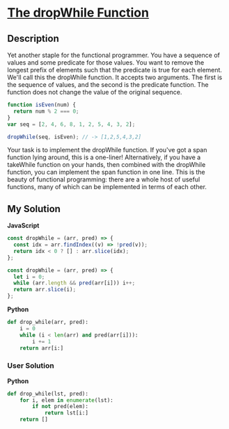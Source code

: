 # [The dropWhile Function](https://www.codewars.com/kata/54f9c37106098647f400080a)

## Description

Yet another staple for the functional programmer. You have a sequence of values and some predicate for those values. You want to remove the longest prefix of elements such that the predicate is true for each element. We'll call this the dropWhile function. It accepts two arguments. The first is the sequence of values, and the second is the predicate function. The function does not change the value of the original sequence.

```js
function isEven(num) {
  return num % 2 === 0;
}
var seq = [2, 4, 6, 8, 1, 2, 5, 4, 3, 2];

dropWhile(seq, isEven); // -> [1,2,5,4,3,2]
```

Your task is to implement the dropWhile function. If you've got a span function lying around, this is a one-liner! Alternatively, if you have a takeWhile function on your hands, then combined with the dropWhile function, you can implement the span function in one line. This is the beauty of functional programming: there are a whole host of useful functions, many of which can be implemented in terms of each other.

## My Solution

**JavaScript**

```js
const dropWhile = (arr, pred) => {
  const idx = arr.findIndex((v) => !pred(v));
  return idx < 0 ? [] : arr.slice(idx);
};
```

```js
const dropWhile = (arr, pred) => {
  let i = 0;
  while (arr.length && pred(arr[i])) i++;
  return arr.slice(i);
};
```

**Python**

```py
def drop_while(arr, pred):
    i = 0
    while (i < len(arr) and pred(arr[i])):
        i += 1
    return arr[i:]
```

### User Solution

**Python**

```py
def drop_while(lst, pred):
    for i, elem in enumerate(lst):
        if not pred(elem):
            return lst[i:]
    return []
```
